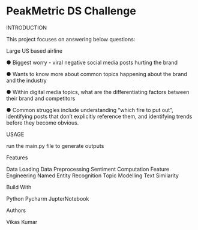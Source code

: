 # PeakMetric DS Challenge

INTRODUCTION

This project focuses on answering below questions:

Large US based airline

● Biggest worry - viral negative social media posts hurting the brand

● Wants to know more about common topics happening about the brand and the industry

● Within digital media topics, what are the differentiating factors between their brand and
competitors

● Common struggles include understanding “which fire to put out”, identifying posts that
don’t explicitly reference them, and identifying trends before they become obvious.

USAGE

run the main.py file to generate outputs

Features

Data Loading
Data Preprocessing
Sentiment Computation
Feature Engineering
Named Entity Recognition
Topic Modelling
Text Similarity 

Build With

Python
Pycharm
JupterNotebook


Authors

Vikas Kumar
